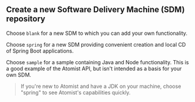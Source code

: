 
## Create a new Software Delivery Machine (SDM) repository

Choose `blank` for a new SDM to which you can add your own functionality.

Choose `spring` for a new SDM providing convenient creation and local CD
of Spring Boot applications.

Choose `sample` for a sample containing Java and Node functionality.
This is a good example of the Atomist API,
but isn't intended as a basis for your own SDM.

> If you're new to Atomist and have a JDK on your machine,
choose "spring" to see Atomist's capabilities quickly.